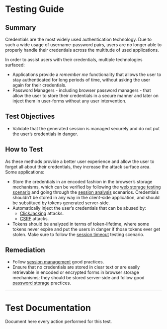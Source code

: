 # Testing Guide

## Summary

Credentials are the most widely used authentication technology. Due to such a wide usage of username-password pairs, users are no longer able to properly handle their credentials across the multitude of used applications.

In order to assist users with their credentials, multiple technologies surfaced:

-   Applications provide a _remember me_ functionality that allows the user to stay authenticated for long periods of time, without asking the user again for their credentials.
-   Password Managers - including browser password managers - that allow the user to store their credentials in a secure manner and later on inject them in user-forms without any user intervention.

## Test Objectives

-   Validate that the generated session is managed securely and do not put the user’s credentials in danger.

## How to Test

As these methods provide a better user experience and allow the user to forget all about their credentials, they increase the attack surface area. Some applications:

-   Store the credentials in an encoded fashion in the browser’s storage mechanisms, which can be verified by following the [web storage testing scenario](https://owasp.org/www-project-web-security-testing-guide/v42/4-Web_Application_Security_Testing/11-Client-side_Testing/12-Testing_Browser_Storage) and going through the [session analysis](https://owasp.org/www-project-web-security-testing-guide/v42/4-Web_Application_Security_Testing/06-Session_Management_Testing/01-Testing_for_Session_Management_Schema#session-analysis) scenarios. Credentials shouldn’t be stored in any way in the client-side application, and should be substitued by tokens generated server-side.
-   Automatically inject the user’s credentials that can be abused by:
    -   [ClickJacking](https://owasp.org/www-project-web-security-testing-guide/v42/4-Web_Application_Security_Testing/11-Client-side_Testing/09-Testing_for_Clickjacking) attacks.
    -   [CSRF](https://owasp.org/www-project-web-security-testing-guide/v42/4-Web_Application_Security_Testing/06-Session_Management_Testing/05-Testing_for_Cross_Site_Request_Forgery) attacks.
-   Tokens should be analyzed in terms of token-lifetime, where some tokens never expire and put the users in danger if those tokens ever get stolen. Make sure to follow the [session timeout](https://owasp.org/www-project-web-security-testing-guide/v42/4-Web_Application_Security_Testing/06-Session_Management_Testing/07-Testing_Session_Timeout) testing scenario.

## Remediation

-   Follow [session management](https://cheatsheetseries.owasp.org/cheatsheets/Session_Management_Cheat_Sheet.html) good practices.
-   Ensure that no credentials are stored in clear text or are easily retrievable in encoded or encrypted forms in browser storage mechanisms; they should be stored server-side and follow good [password storage](https://cheatsheetseries.owasp.org/cheatsheets/Password_Storage_Cheat_Sheet.html) practices.

---

# Test Documentation

Document here every action performed for this test.